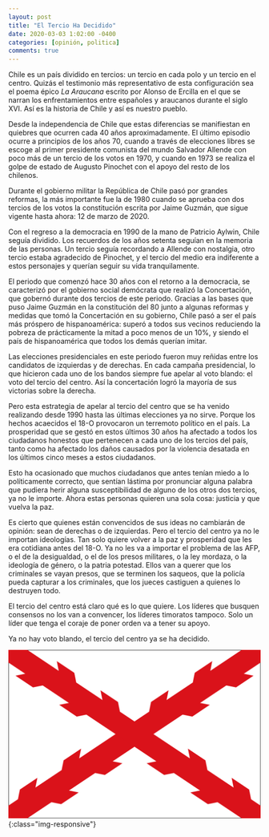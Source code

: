 ```yaml
---
layout: post
title: "El Tercio Ha Decidido"
date: 2020-03-03 1:02:00 -0400
categories: [opinión, politica]
comments: true
---
```


Chile es un país dividido en tercios: un tercio en cada polo y un tercio en el centro.
Quizás el testimonio más representativo de esta configuración sea el
poema épico _La Araucana_ escrito por Alonso de Ercilla en el que se narran los enfrentamientos
entre españoles y araucanos durante el siglo XVI. Así es la historia de Chile y así es nuestro pueblo.

Desde la independencia de Chile que estas diferencias se manifiestan en quiebres 
que ocurren cada
40 años aproximadamente. El último episodio ocurre a principios de los años 70, cuando
a través de elecciones libres se escoge al primer presidente comunista del mundo Salvador Allende
con poco más de un tercio de los votos en 1970, y cuando en 1973 se realiza el golpe
de estado de Augusto Pinochet con el apoyo del resto de los chilenos.

Durante el gobierno militar la República de Chile pasó por grandes reformas, la más importante
fue la de 1980 cuando se aprueba con dos tercios de los votos la constitución escrita por
Jaime Guzmán, que sigue vigente hasta ahora: 12 de marzo de 2020.

Con el regreso a la democracia en 1990 de la mano de Patricio Aylwin, Chile seguía dividido.
Los recuerdos de los años setenta seguían en la memoria de las personas. Un tercio
seguía recordando a Allende con nostalgia, otro tercio estaba agradecido de Pinochet, y el tercio
del medio era indiferente a estos personajes y querían seguir su vida tranquilamente.

El periodo que comenzó hace 30 años con el retorno a la democracia, se caracterizó
por el gobierno social demócrata que realizó la Concertación, que gobernó durante dos
tercios de este periodo. Gracias a las bases que puso Jaime Guzmán en la constitución
del 80 junto a algunas reformas y medidas que tomó la Concertación en su gobierno, Chile
pasó a ser el país más próspero de hispanoamérica: superó a todos sus vecinos reduciendo
la pobreza de prácticamente la mitad a poco menos de un 10%, y siendo el país de hispanoamérica
que todos los demás querían imitar.

Las elecciones presidenciales en este periodo fueron muy reñidas entre los candidatos de izquierdas
y de derechas. En cada campaña presidencial, lo que hicieron cada uno de los bandos siempre fue
apelar al voto blando: el voto del tercio del centro. Así la concertación logró la mayoría de sus
victorias sobre la derecha.

<!-- Además, la 
predecesora de Sebastián Piñera fue Michelle Bachelet, militante del Partido Socialista que había
inclinado bastante la balanza hacia un tercio de la población, lo cuál no dejó muy contento al tercio del
medio que de esta vez respaldó a Sebastián Piñera. Desde ese momento, el ambiente se ha ido
polarizando en Chile. -->

Pero esta estrategia de apelar al tercio del centro que se ha venido realizando desde 1990 hasta las
últimas elecciones ya no sirve. Porque los hechos acaecidos el 18-O provocaron un terremoto
político en el país. La prosperidad que se gestó en estos últimos 30 años ha afectado
a todos los ciudadanos honestos que pertenecen a cada uno de los tercios del país, tanto como
ha afectado los daños causados por la violencia desatada en los últimos cinco meses a estos ciudadanos.

<!-- Tanto ciudadanos del tercio de izquierdas, como el tercio del centro y el tercio de derechas, han conseguido
ser los primeros profesionales de sus familias, o han levantado negocios que les han permitido mejorar
considerablemente su calidad de vida, lo han perdido todo debido a que se ha perdido el estado de
derecho y que los criminales no se van a la cárcel. -->

Esto ha ocasionado que muchos ciudadanos que antes tenían miedo a lo políticamente correcto,
que sentían lástima por pronunciar alguna palabra que pudiera herir alguna susceptibilidad de 
alguno de los otros dos tercios, ya no le importe. Ahora estas personas quieren una sola cosa: justicia y
que vuelva la paz.

Es cierto que quienes están convencidos de sus ideas no cambiarán de opinión: sean de derechas o de izquierdas.
Pero el tercio del centro ya no le importan ideologías. Tan solo quiere volver a la paz y prosperidad
que les era cotidiana antes del 18-O. Ya no les va a importar el problema de las AFP, o el de la desigualdad,
o el de los presos militares, o la ley mordaza, o la ideología de género, o la patria potestad. Ellos van a querer que
los criminales se vayan presos, que se terminen los saqueos, que la policía pueda capturar a los criminales,
que los jueces castiguen a quienes lo destruyen todo.

El tercio del centro está claro qué es lo que quiere. Los líderes que busquen consensos no los van a convencer,
los líderes timoratos tampoco. Solo un líder que tenga el coraje de poner orden va a tener su apoyo.

Ya no hay voto blando, el tercio del centro ya se ha decidido.

![foto de perfil](/assets/img/cruz_de_borgona.png){:class="img-responsive"}
